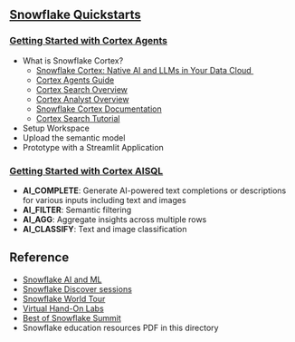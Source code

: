 ## [Snowflake Quickstarts](https://quickstarts.snowflake.com/)
### [Getting Started with Cortex Agents](https://quickstarts.snowflake.com/guide/getting_started_with_cortex_agents/index.html)
- What is Snowflake Cortex?
    - [Snowflake Cortex: Native AI and LLMs in Your Data Cloud ](https://www.snowflake.com/en/product/features/cortex/)
    - [Cortex Agents Guide](https://docs.snowflake.com/user-guide/snowflake-cortex/cortex-agents)
    - [Cortex Search Overview](https://docs.snowflake.com/en/user-guide/snowflake-cortex/cortex-search/cortex-search-overview)
    - [Cortex Analyst Overview](https://docs.snowflake.com/en/user-guide/snowflake-cortex/cortex-analyst)
    - [Snowflake Cortex Documentation](https://docs.snowflake.com/en/user-guide/snowflake-cortex/llm-functions)
    - [Cortex Search Tutorial](https://docs.snowflake.com/en/user-guide/snowflake-cortex/cortex-search/tutorials/cortex-search-tutorial-1-search)
- Setup Workspace
- Upload the semantic model
- Prototype with a Streamlit Application

### [Getting Started with Cortex AISQL](https://quickstarts.snowflake.com/guide/getting-started-with-cortex-aisql/index.html)
- **AI_COMPLETE**: Generate AI-powered text completions or descriptions for various inputs including text and images
- **AI_FILTER**: Semantic filtering
- **AI_AGG**: Aggregate insights across multiple rows
- **AI_CLASSIFY**: Text and image classification

## Reference
- [Snowflake AI and ML](https://docs.snowflake.com/en/guides-overview-ai-features)
- [Snowflake Discover sessions](https://www.snowflake.com/about/webinars/snowflake-discover-apac/resources/)
- [Snowflake World Tour](https://www.snowflake.com/en/world-tour/)
- [Virtual Hand-On Labs](https://www.snowflake.com/en/resources/webinar/virtual-hands-on-lab/)
- [Best of Snowflake Summit](https://www.snowflake.com/en/summit/best-of-summit/)
- Snowflake education resources PDF in this directory
